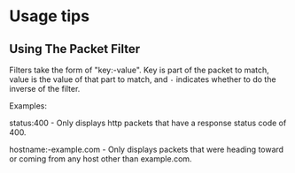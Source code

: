 # Usage tips

## Using The Packet Filter

Filters take the form of "key:-value". Key is part of the packet to match, value is the value of that part
to match, and `-` indicates whether to do the inverse of the filter. 

Examples:

status:400   - Only displays http packets that have a response status code of 400.

hostname:-example.com - Only displays packets that were heading toward or coming from any host other than
example.com.
